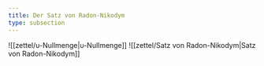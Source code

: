 ```yaml
---
title: Der Satz von Radon-Nikodym
type: subsection
---
```


![[zettel/υ-Nullmenge|υ-Nullmenge]]
![[zettel/Satz von Radon-Nikodym|Satz von Radon-Nikodym]]